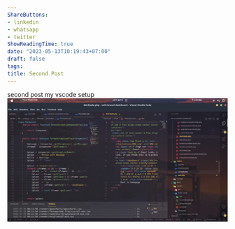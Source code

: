 ```yaml
---
ShareButtons:
- linkedin
- whatsapp
- twitter
ShowReadingTime: true
date: "2023-05-13T10:19:43+07:00"
draft: false
tags:
title: Second Post
---
```


second post my vscode setup 
![vscodesetup-second](./vscodesetup-second.png)
